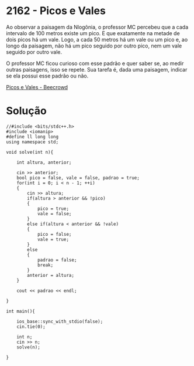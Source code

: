 # 2162 - Picos e Vales

Ao observar a paisagem da Nlogônia, o professor MC percebeu que a cada intervalo de 100 metros existe um pico. E que exatamente na metade de dois picos há um vale. Logo, a cada 50 metros há um vale ou um pico e, ao longo da paisagem, não há um pico seguido por outro pico, nem um vale seguido por outro vale.

O professor MC ficou curioso com esse padrão e quer saber se, ao medir outras paisagens, isso se repete. Sua tarefa é, dada uma paisagem, indicar se ela possui esse padrão ou não.

[Picos e Vales - Beecrowd](https://www.beecrowd.com.br/judge/pt/problems/view/2162)

# Solução

```
//#include <bits/stdc++.h>
#include <iomanip>
#define ll long long
using namespace std;

void solve(int n){

	int altura, anterior;

	cin >> anterior;
	bool pico = false, vale = false, padrao = true;
	for(int i = 0; i < n - 1; ++i)
    {
		cin >> altura;
		if(altura > anterior && !pico)
        {
			pico = true;
			vale = false;
		}
        else if(altura < anterior && !vale)
        {
			pico = false;
			vale = true;
		}
        else
        {
			padrao = false;
			break;
		}
		anterior = altura;
	}

	cout << padrao << endl;

}

int main(){

	ios_base::sync_with_stdio(false);
	cin.tie(0);

	int n;
	cin >> n;
	solve(n);

}
```
